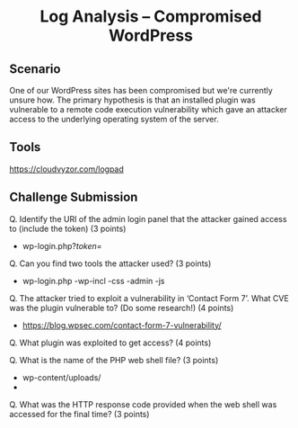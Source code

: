 <h1 align="center">Log Analysis – Compromised WordPress</h1>

## Scenario
One of our WordPress sites has been compromised but we're currently unsure how. The primary hypothesis is that an installed plugin was vulnerable to a remote code execution vulnerability which gave an attacker access to the underlying operating system of the server.

## Tools
https://cloudvyzor.com/logpad


## Challenge Submission
Q. Identify the URI of the admin login panel that the attacker gained access to (include the token) (3 points)
 - wp-login.php?*token=*
  
Q. Can you find two tools the attacker used? (3 points)
 - wp-login.php  -wp-incl -css -admin -js
  
Q. The attacker tried to exploit a vulnerability in ‘Contact Form 7’. What CVE was the plugin vulnerable to? (Do some research!) (4 points)
 - https://blog.wpsec.com/contact-form-7-vulnerability/
  
Q. What plugin was exploited to get access? (4 points)
  
Q. What is the name of the PHP web shell file? (3 points)
 - wp-content/uploads/
 - 
Q. What was the HTTP response code provided when the web shell was accessed for the final time? (3 points)
